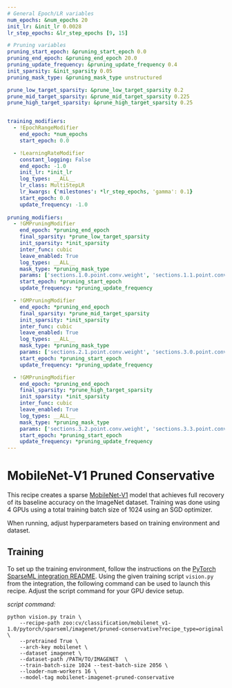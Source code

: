 ```yaml
---
# General Epoch/LR variables
num_epochs: &num_epochs 20
init_lr: &init_lr 0.0028
lr_step_epochs: &lr_step_epochs [9, 15]

# Pruning variables
pruning_start_epoch: &pruning_start_epoch 0.0
pruning_end_epoch: &pruning_end_epoch 20.0
pruning_update_frequency: &pruning_update_frequency 0.4
init_sparsity: &init_sparsity 0.05
pruning_mask_type: &pruning_mask_type unstructured

prune_low_target_sparsity: &prune_low_target_sparsity 0.2
prune_mid_target_sparsity: &prune_mid_target_sparsity 0.225
prune_high_target_sparsity: &prune_high_target_sparsity 0.25


training_modifiers:
  - !EpochRangeModifier
    end_epoch: *num_epochs
    start_epoch: 0.0

  - !LearningRateModifier
    constant_logging: False
    end_epoch: -1.0
    init_lr: *init_lr
    log_types: __ALL__
    lr_class: MultiStepLR
    lr_kwargs: {'milestones': *lr_step_epochs, 'gamma': 0.1}
    start_epoch: 0.0
    update_frequency: -1.0
    
pruning_modifiers:
  - !GMPruningModifier
    end_epoch: *pruning_end_epoch
    final_sparsity: *prune_low_target_sparsity
    init_sparsity: *init_sparsity
    inter_func: cubic
    leave_enabled: True
    log_types: __ALL__
    mask_type: *pruning_mask_type
    params: ['sections.1.0.point.conv.weight', 'sections.1.1.point.conv.weight', 'sections.2.0.point.conv.weight']
    start_epoch: *pruning_start_epoch
    update_frequency: *pruning_update_frequency

  - !GMPruningModifier
    end_epoch: *pruning_end_epoch
    final_sparsity: *prune_mid_target_sparsity
    init_sparsity: *init_sparsity
    inter_func: cubic
    leave_enabled: True
    log_types: __ALL__
    mask_type: *pruning_mask_type
    params: ['sections.2.1.point.conv.weight', 'sections.3.0.point.conv.weight', 'sections.3.1.point.conv.weight', 'sections.3.5.point.conv.weight']
    start_epoch: *pruning_start_epoch
    update_frequency: *pruning_update_frequency

  - !GMPruningModifier
    end_epoch: *pruning_end_epoch
    final_sparsity: *prune_high_target_sparsity
    init_sparsity: *init_sparsity
    inter_func: cubic
    leave_enabled: True
    log_types: __ALL__
    mask_type: *pruning_mask_type
    params: ['sections.3.2.point.conv.weight', 'sections.3.3.point.conv.weight', 'sections.3.4.point.conv.weight', 'sections.4.0.point.conv.weight', 'sections.4.1.point.conv.weight']
    start_epoch: *pruning_start_epoch
    update_frequency: *pruning_update_frequency
---
```


# MobileNet-V1 Pruned Conservative

This recipe creates a sparse [MobileNet-V1](https://arxiv.org/abs/1704.04861) model that achieves full recovery of its baseline accuracy on the ImageNet dataset.
Training was done using 4 GPUs using a total training batch size of 1024 using an SGD optimizer.

When running, adjust hyperparameters based on training environment and dataset.

## Training

To set up the training environment, follow the instructions on the [PyTorch SparseML integration README](https://github.com/neuralmagic/sparseml/tree/main/integrations/pytorch).
Using the given training script `vision.py` from the integration, the following command can be used to launch this recipe. 
Adjust the script command for your GPU device setup. 

*script command:*

```
python vision.py train \
    --recipe-path zoo:cv/classification/mobilenet_v1-1.0/pytorch/sparseml/imagenet/pruned-conservative?recipe_type=original \
    --pretrained True \
    --arch-key mobilenet \
    --dataset imagenet \
    --dataset-path /PATH/TO/IMAGENET  \
    --train-batch-size 1024 --test-batch-size 2056 \
    --loader-num-workers 16 \
    --model-tag mobilenet-imagenet-pruned-conservative
```
